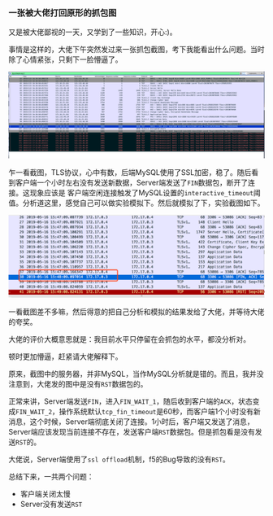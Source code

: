 ### 一张被大佬打回原形的抓包图

又是被大佬鄙视的一天，又学到了一些知识，开心:)。

事情是这样的，大佬下午突然发过来一张抓包截图，考下我能看出什么问题。当时除了心情紧张，只剩下一脸懵逼了。

![tft1.png](./images/tft1.png)

乍一看截图，TLS协议，心中有数，后端MySQL使用了SSL加密，稳了。随后看到客户端一个小时左右没有发送新数据，Server端发送了`FIN`数据包，断开了连接。这现象应该是 客户端空闲连接触发了MySQL设置的`interactive_timeout`阈值。分析道这里，感觉自己可以做实验模拟下。然后就模拟了下，实验截图如下。

![tft2.png](./images/tft2.png)

一看截图差不多嘛，然后得意的把自己分析和模拟的结果发给了大佬，并等待大佬的夸奖。

大佬的评价大概意思就是：我目前水平只停留在会抓包的水平，都没分析对。

顿时更加懵逼，赶紧请大佬解释下。

原来，截图中的服务器，并非MySQL，当作MySQL分析就是错的。而且，我并没注意到，大佬发的图中是没有`RST`数据包的。

正常来讲，Server端发送`FIN`，进入`FIN_WAIT_1`，随后收到客户端的`ACK`，状态变成`FIN_WAIT_2`，操作系统默认`tcp_fin_timeout`是60秒，而客户端1个小时没有新消息，这个时候，Server端彻底关闭了连接。1小时后，客户端又发送了消息，Server端应该发现当前连接不存在，发送客户端`RST`数据包。但是抓包看是没有发送`RST`的。

大佬说，Server端使用了`ssl offload`机制，f5的Bug导致的没有`RST`。

总结下来，一共两个问题：

- 客户端关闭太慢
- Server没有发送`RST`
